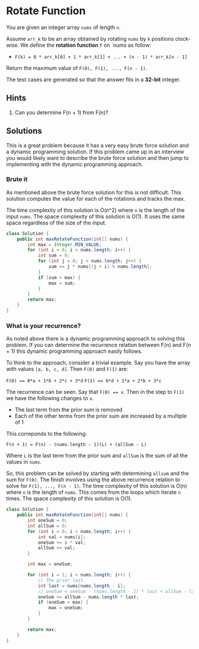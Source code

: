 # Rotate Function

You are given an integer array `nums` of length `n`.

Assume `arr_k` to be an array obtained by rotating `nums` by `k` positions
clock-wise. We define the **rotation function** `F` on `nums as follow:

- `F(k) = 0 * arr_k[0] + 1 * arr_k[1] + ... + (n - 1) * arr_k[n - 1]`

Return the maximum value of `F(0), F(1), ..., F(n - 1)`.

The test cases are generated so that the answer fits in a **32-bit** integer.

## Hints

1. Can you determine F(n + 1) from F(n)?

## Solutions

This is a great problem because it has a very easy brute force solution and
a dynamic programming solution. If this problem came up in an interview you
would likely want to describe the brute force solution and then jump to
implementing with the dynamic programming approach.

### Brute it

As mentioned above the brute force solution for this is not difficult. This
solution computes the value for each of the rotations and tracks the max.

The time complexity of this solution is O(n^2) where `n` is the length of
the input `nums`. The space complexity of this solution is O(1). It uses
the same space regardless of the size of the input.

```java
class Solution {
    public int maxRotateFunction(int[] nums) {
        int max = Integer.MIN_VALUE;
        for (int i = 0; i < nums.length; i++) {
            int sum = 0;
            for (int j = 0; j < nums.length; j++) {
                sum += j * nums[(j + i) % nums.length];
            }
            if (sum > max) {
                max = sum;
            }
        }
        return max;
    }
}
```

### What is your recurrence?

As noted above there is a dynamic programming approach to solving this problem.
If you can determine the recurrence relation between F(n) and F(n + 1) this
dynamic programming approach easily follows.

To think to the approach, consider a trivial example. Say you have the array
with values `[a, b, c, d]`. Then `F(0)` and `F(1)` are:

`F(0) == 0*a + 1*b + 2*c + 3*d`
`F(1) == 0*d + 1*a + 2*b + 3*c`

The recurrence can be seen. Say that `F(0) == x`. Then in the step to `F(1)` we
have the following changes to `x`.

- The last term from the prior sum is removed
- Each of the other terms from the prior sum are increased by a multiple of 1

This correponds to the following:

`F(n + 1) = F(n) - (nums.length - 1)(L) + (allSum - L)`

Where `L` is the last term from the prior sum and `allSum` is the sum of all
the values in `nums`.

So, this problem can be solved by starting with determining `allsum` and the
sum for `F(0)`. The finish involves using the above recurrence relation to
solve for `F(1), ..., F(n - 1)`. The time complexity of this solution is
O(n) where `n` is the length of `nums`. This comes from the loops which iterate
`n` times. The space complexity of this solution is O(1).

```java
class Solution {
    public int maxRotateFunction(int[] nums) {
        int oneSum = 0;
        int allSum = 0;
        for (int i = 0; i < nums.length; i++) {
            int val = nums[i];
            oneSum += i * val;
            allSum += val;
        }

        int max = oneSum;

        for (int i = 1; i < nums.length; i++) {
            // The prior last.
            int last = nums[nums.length - i];
            // oneSum = oneSum - (nums.length - 1) * last + allSum - last;
            oneSum += allSum - nums.length * last;
            if (oneSum > max) {
                max = oneSum;
            }
        }

        return max;
    }
}
```
